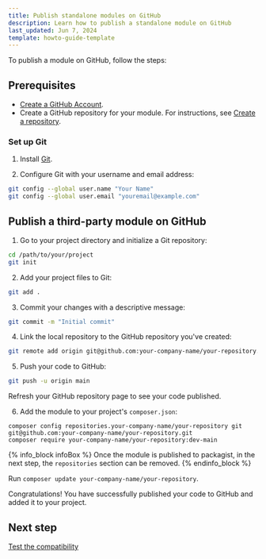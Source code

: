 ```yaml
---
title: Publish standalone modules on GitHub
description: Learn how to publish a standalone module on GitHub
last_updated: Jun 7, 2024
template: howto-guide-template
---
```


To publish a module on GitHub, follow the steps:


## Prerequisites

* [Create a GitHub Account](https://github.com/signup).
* Create a GitHub repository for your module. For instructions, see [Create a repository](https://docs.github.com/en/repositories/creating-and-managing-repositories/quickstart-for-repositories#create-a-repository).


### Set up Git

1. Install [Git](https://git-scm.com/).

2. Configure Git with your username and email address:

```bash
git config --global user.name "Your Name"
git config --global user.email "youremail@example.com"
```

## Publish a third-party module on GitHub

1. Go to your project directory and initialize a Git repository:

```bash
cd /path/to/your/project
git init
```

2. Add your project files to Git:

```bash
git add .
```

3. Commit your changes with a descriptive message:

```bash
git commit -m "Initial commit"
```

4. Link the local repository to the GitHub repository you've created:

```bash
git remote add origin git@github.com:your-company-name/your-repository.git
```

5. Push your code to GitHub:

```bash
git push -u origin main
```

  Refresh your GitHub repository page to see your code published.

6. Add the module to your project's `composer.json`:

```shell
composer config repositories.your-company-name/your-repository git git@github.com:your-company-name/your-repository.git
composer require your-company-name/your-repository:dev-main
```

{% info_block infoBox %}
   Once the module is published to packagist, in the next step, the `repositories` section can be removed.
{% endinfo_block %}

Run `composer update your-company-name/your-repository`.

Congratulations! You have successfully published your code to GitHub and added it to your project.


## Next step

[Test the compatibility](/docs/dg/dev/developing-standalone-modules/test-the-compatibility-of-standalone-modules.html)
